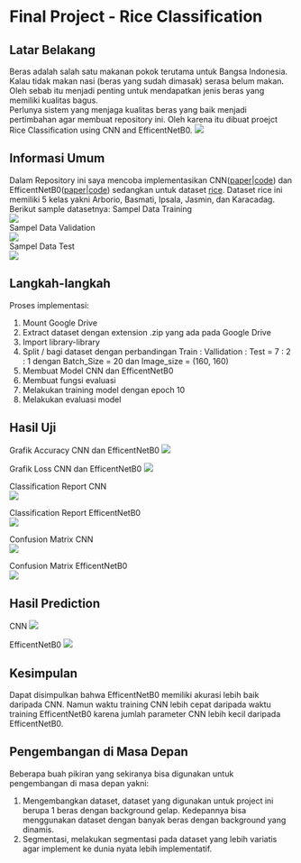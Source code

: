 # Final Project - Rice Classification

## Latar Belakang
Beras adalah salah satu makanan pokok terutama untuk Bangsa Indonesia. Kalau tidak makan nasi (beras yang sudah dimasak) serasa belum makan. Oleh sebab itu menjadi penting untuk mendapatkan jenis beras yang memiliki kualitas bagus.<br/>
Perlunya sistem yang menjaga kualitas beras yang baik menjadi pertimbahan agar membuat repository ini. Oleh karena itu dibuat proejct Rice Classification using CNN and EfficentNetB0.
![](./rice_field.jpeg)

## Informasi Umum
Dalam Repository ini saya mencoba implementasikan CNN([paper](https://arxiv.org/abs/1511.08458)|[code](https://www.tensorflow.org/tutorials/images/cnn)) dan EfficentNetB0([paper](https://arxiv.org/abs/1905.11946v5)|[code](https://github.com/lukemelas/EfficientNet-PyTorch/blob/2eb7a7d264344ddf15d0a06ee99b0dca524c6a07/efficientnet_pytorch/model.py#L143)) sedangkan untuk dataset [rice](https://www.kaggle.com/datasets/muratkokludataset/rice-image-dataset).
Dataset rice ini memiliki 5 kelas yakni Arborio, Basmati, Ipsala, Jasmin, dan Karacadag. Berikut sample datasetnya:
Sampel Data Training </br>
![](./sample_train.png)<br/>
Sampel Data Validation </br>
![](./sample_vallidation.png) </br>
Sampel Data Test </br>
![](./sample_test.png)


## Langkah-langkah
Proses implementasi:
1. Mount Google Drive
2. Extract dataset dengan extension .zip yang ada pada Google Drive
3. Import library-library
4. Split / bagi dataset dengan perbandingan Train : Vallidation : Test = 7 : 2 : 1 dengan Batch_Size = 20  dan Image_size = (160, 160)
5. Membuat Model CNN dan EfficentNetB0
6. Membuat fungsi evaluasi
7. Melakukan training model dengan epoch 10
8. Melakukan evaluasi model

## Hasil Uji
Grafik Accuracy CNN dan EfficentNetB0
![](./plot_accuracy.png)

Grafik Loss CNN dan EfficentNetB0
![](./loss_accuracy.png)

Classification Report CNN </br>
![](./report_cnn.png) </br>

Classification Report EfficentNetB0 </br>
![](./report_eff.png) </br>

Confusion Matrix CNN </br>
![](./cm_cnn.png) </br>

Confusion Matrix EfficentNetB0 </br>
![](./cm_eff.png) </br>

## Hasil Prediction
CNN
![](./predic_cnn.png)

EfficentNetB0
![](./predict_eff.png)

## Kesimpulan
Dapat disimpulkan bahwa EfficentNetB0 memiliki akurasi lebih baik daripada CNN. Namun waktu training CNN lebih cepat daripada waktu training EfficentNetB0 karena jumlah parameter CNN lebih kecil daripada EfficentNetB0.

## Pengembangan di Masa Depan
Beberapa buah pikiran yang sekiranya bisa digunakan untuk pengembangan di masa depan yakni:
1. Mengembangkan dataset, dataset yang digunakan untuk project ini berupa 1 beras dengan background gelap. Kedepannya bisa menggunakan dataset dengan banyak beras dengan background yang dinamis.
2. Segmentasi, melakukan segmentasi pada dataset yang lebih variatis agar implement ke dunia nyata lebih implementatif.

